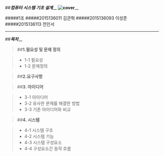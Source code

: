 

##_________________컴퓨터 시스템 기초 설계___________________
______________________________![cover](http://postfiles7.naver.net/20160619_38/friend2281_1466345357616b1FH2_JPEG/%A4%BF%A4%C0.jpg?type=w2 "Kwan")________________________________



#####1조
#####2015136011 김관혁
#####2015136093 이성준
#####2015136113 전인서



___

##___________________________목차_____________________________

>##**1.필요성 및 문제 정의**  
  
> - 1-1 필요성
> - 1-2 문제정의

>##**2.요구사항**  

>##**3. 아이디어**  
  
> - 3-1 아이디어
> - 3-2 유사한 문제를 해결한 방법
> - 3-3 기존 아이디어와 비교

>##**4. 시스템**  
  
> - 4-1 시스템 구조
> - 4-2 시스템 기능
> - 4-3 시스템 구성요소
> - 4-4 구성요소간 동작 흐름


